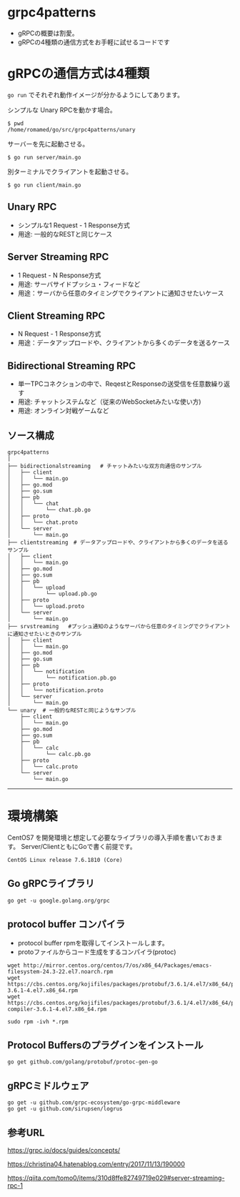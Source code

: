 # grpc4patterns

- gRPCの概要は割愛。
- gRPCの4種類の通信方式をお手軽に試せるコードです

# gRPCの通信方式は4種類

`go run` でそれぞれ動作イメージが分かるようにしてあります。

シンプルな Unary RPCを動かす場合。

```
$ pwd
/home/romamed/go/src/grpc4patterns/unary
```
サーバーを先に起動させる。
```
$ go run server/main.go 
```
別ターミナルでクライアントを起動させる。
```
$ go run client/main.go 
```

## Unary RPC
- シンプルな1 Request - 1 Response方式
- 用途: 一般的なRESTと同じケース

## Server Streaming RPC
- 1 Request - N Response方式
- 用途: サーバサイドプッシュ・フィードなど
- 用途：サーバから任意のタイミングでクライアントに通知させたいケース

## Client Streaming RPC
- N Request - 1 Response方式
- 用途：データアップロードや、クライアントから多くのデータを送るケース

## Bidirectional Streaming RPC
- 単一TPCコネクションの中で、ReqestとResponseの送受信を任意数繰り返す
- 用途: チャットシステムなど（従来のWebSocketみたいな使い方)
- 用途: オンライン対戦ゲームなど

## ソース構成

```
grpc4patterns
|
├── bidirectionalstreaming   # チャットみたいな双方向通信のサンプル
│   ├── client
│   │   └── main.go
│   ├── go.mod
│   ├── go.sum
│   ├── pb
│   │   └── chat
│   │       └── chat.pb.go
│   ├── proto
│   │   └── chat.proto
│   └── server
│       └── main.go
├── clientstreaming　# データアップロードや、クライアントから多くのデータを送るサンプル
│   ├── client
│   │   └── main.go
│   ├── go.mod
│   ├── go.sum
│   ├── pb
│   │   └── upload
│   │       └── upload.pb.go
│   ├── proto
│   │   └── upload.proto
│   └── server
│       └── main.go
├── srvstreaming   #プッシュ通知のようなサーバから任意のタイミングでクライアントに通知させたいときのサンプル
│   ├── client
│   │   └── main.go
│   ├── go.mod
│   ├── go.sum
│   ├── pb
│   │   └── notification
│   │       └── notification.pb.go
│   ├── proto
│   │   └── notification.proto
│   └── server
│       └── main.go
└── unary  # 一般的なRESTと同じようなサンプル
    ├── client
    │   └── main.go
    ├── go.mod
    ├── go.sum
    ├── pb
    │   └── calc
    │       └── calc.pb.go
    ├── proto
    │   └── calc.proto
    └── server
        └── main.go
```
---

# 環境構築

CentOS7 を開発環境と想定して必要なライブラリの導入手順を書いておきます。
Server/ClientともにGoで書く前提です。

    CentOS Linux release 7.6.1810 (Core)

##  Go gRPCライブラリ

    go get -u google.golang.org/grpc


##  protocol buffer コンパイラ

- protocol buffer rpmを取得してインストールします。
- protoファイルからコード生成をするコンパイラ(protoc)

```
wget http://mirror.centos.org/centos/7/os/x86_64/Packages/emacs-filesystem-24.3-22.el7.noarch.rpm
wget https://cbs.centos.org/kojifiles/packages/protobuf/3.6.1/4.el7/x86_64/protobuf-3.6.1-4.el7.x86_64.rpm
wget https://cbs.centos.org/kojifiles/packages/protobuf/3.6.1/4.el7/x86_64/protobuf-compiler-3.6.1-4.el7.x86_64.rpm

sudo rpm -ivh *.rpm

```

## Protocol Buffersのプラグインをインストール

    go get github.com/golang/protobuf/protoc-gen-go


## gRPCミドルウェア

    go get -u github.com/grpc-ecosystem/go-grpc-middleware
    go get -u github.com/sirupsen/logrus



## 参考URL
https://grpc.io/docs/guides/concepts/

https://christina04.hatenablog.com/entry/2017/11/13/190000

https://qiita.com/tomo0/items/310d8ffe82749719e029#server-streaming-rpc-1
